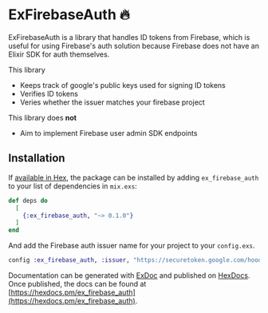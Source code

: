 # ExFirebaseAuth 🔥

ExFirebaseAuth is a library that handles ID tokens from Firebase, which is useful for using Firebase's auth solution because Firebase does not have an Elixir SDK for auth themselves.

This library

- Keeps track of google's public keys used for signing ID tokens
- Verifies ID tokens
- Veries whether the issuer matches your firebase project

This library does **not**

- Aim to implement Firebase user admin SDK endpoints

## Installation

If [available in Hex](https://hex.pm/docs/publish), the package can be installed
by adding `ex_firebase_auth` to your list of dependencies in `mix.exs`:

```elixir
def deps do
  [
    {:ex_firebase_auth, "~> 0.1.0"}
  ]
end
```

And add the Firebase auth issuer name for your project to your `config.exs`.

```elixir
config :ex_firebase_auth, :issuer, "https://securetoken.google.com/hoody-16c66"
```

Documentation can be generated with [ExDoc](https://github.com/elixir-lang/ex_doc)
and published on [HexDocs](https://hexdocs.pm). Once published, the docs can
be found at [https://hexdocs.pm/ex_firebase_auth](https://hexdocs.pm/ex_firebase_auth).
